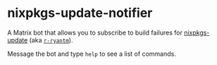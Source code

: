 # nixpkgs-update-notifier

A Matrix bot that allows you to subscribe to build failures for [nixpkgs-update](https://nix-community.github.io/nixpkgs-update/) (aka [`r-ryantm`](https://github.com/r-ryantm)).

Message the bot and type `help` to see a list of commands.
